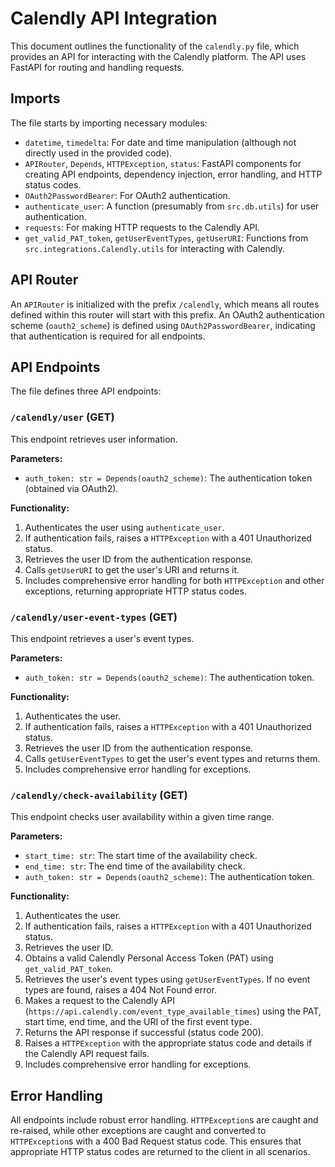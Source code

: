 # Calendly API Integration

This document outlines the functionality of the `calendly.py` file, which provides an API for interacting with the Calendly platform.  The API uses FastAPI for routing and handling requests.


## Imports

The file starts by importing necessary modules:

* `datetime`, `timedelta`: For date and time manipulation (although not directly used in the provided code).
* `APIRouter`, `Depends`, `HTTPException`, `status`: FastAPI components for creating API endpoints, dependency injection, error handling, and HTTP status codes.
* `OAuth2PasswordBearer`:  For OAuth2 authentication.
* `authenticate_user`: A function (presumably from `src.db.utils`) for user authentication.
* `requests`: For making HTTP requests to the Calendly API.
* `get_valid_PAT_token`, `getUserEventTypes`, `getUserURI`: Functions from `src.integrations.Calendly.utils` for interacting with Calendly.


## API Router

An `APIRouter` is initialized with the prefix `/calendly`, which means all routes defined within this router will start with this prefix.  An OAuth2 authentication scheme (`oauth2_scheme`) is defined using `OAuth2PasswordBearer`, indicating that authentication is required for all endpoints.


## API Endpoints

The file defines three API endpoints:

### `/calendly/user` (GET)

This endpoint retrieves user information.

**Parameters:**

* `auth_token: str = Depends(oauth2_scheme)`:  The authentication token (obtained via OAuth2).

**Functionality:**

1. Authenticates the user using `authenticate_user`.
2. If authentication fails, raises a `HTTPException` with a 401 Unauthorized status.
3. Retrieves the user ID from the authentication response.
4. Calls `getUserURI` to get the user's URI and returns it.
5. Includes comprehensive error handling for both `HTTPException` and other exceptions, returning appropriate HTTP status codes.


### `/calendly/user-event-types` (GET)

This endpoint retrieves a user's event types.

**Parameters:**

* `auth_token: str = Depends(oauth2_scheme)`: The authentication token.

**Functionality:**

1. Authenticates the user.
2. If authentication fails, raises a `HTTPException` with a 401 Unauthorized status.
3. Retrieves the user ID from the authentication response.
4. Calls `getUserEventTypes` to get the user's event types and returns them.
5. Includes comprehensive error handling for exceptions.


### `/calendly/check-availability` (GET)

This endpoint checks user availability within a given time range.

**Parameters:**

* `start_time: str`: The start time of the availability check.
* `end_time: str`: The end time of the availability check.
* `auth_token: str = Depends(oauth2_scheme)`: The authentication token.

**Functionality:**

1. Authenticates the user.
2. If authentication fails, raises a `HTTPException` with a 401 Unauthorized status.
3. Retrieves the user ID.
4. Obtains a valid Calendly Personal Access Token (PAT) using `get_valid_PAT_token`.
5. Retrieves the user's event types using `getUserEventTypes`.  If no event types are found, raises a 404 Not Found error.
6. Makes a request to the Calendly API (`https://api.calendly.com/event_type_available_times`) using the PAT, start time, end time, and the URI of the first event type.
7. Returns the API response if successful (status code 200).
8. Raises a `HTTPException` with the appropriate status code and details if the Calendly API request fails.
9. Includes comprehensive error handling for exceptions.



## Error Handling

All endpoints include robust error handling.  `HTTPException`s are caught and re-raised, while other exceptions are caught and converted to `HTTPException`s with a 400 Bad Request status code.  This ensures that appropriate HTTP status codes are returned to the client in all scenarios.
